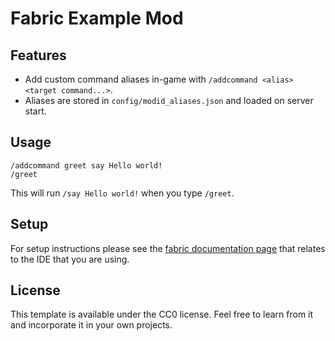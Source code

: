# Fabric Example Mod

## Features

- Add custom command aliases in-game with `/addcommand <alias> <target command...>`.
- Aliases are stored in `config/modid_aliases.json` and loaded on server start.

## Usage

```
/addcommand greet say Hello world!
/greet
```
This will run `/say Hello world!` when you type `/greet`.

## Setup

For setup instructions please see the [fabric documentation page](https://docs.fabricmc.net/develop/getting-started/setting-up-a-development-environment) that relates to the IDE that you are using.

## License

This template is available under the CC0 license. Feel free to learn from it and incorporate it in your own projects.
